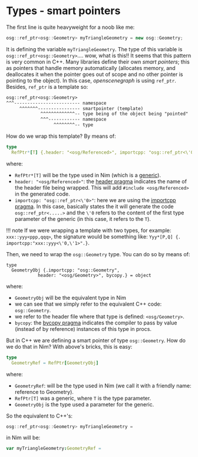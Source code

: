 
# Types - smart pointers
The first line is quite heavyweight for a noob like me:
```c++
osg::ref_ptr<osg::Geometry> myTriangleGeometry = new osg::Geometry;
```
It is defining the variable `myTriangleGeometry`. The type of this variable is `osg::ref_ptr<osg::Geometry>`.... wow, what is this!! It seems that this pattern is very common in C++. Many libraries define their own *smart pointers*; this as pointers that handle memory automatically (allocates memory, and deallocates it when the pointer goes out of scope and no other pointer is pointing to the object). In this case, *openscenegraph* is using `ref_ptr`. Besides, `ref_ptr` is a template so:
```txt
osg::ref_ptr<osg::Geometry>
^^^------------------------- namespace
     ^^^^^^^---------------- smartpointer (template)
	         ^^^^^^^^^^^^^-- type being of the object being "pointed"
			 ^^^------------ namespace
				  ^^^^^^^^-- type
```

How do we wrap this template? By means of:
```nim
type
  RefPtr*[T] {.header: "<osg/Referenced>", importcpp: "osg::ref_ptr<\'0>".} = object
```
where:

- `RefPtr*[T]` will be the type used in Nim (which is a [generic](https://nim-lang.org/docs/tut2.html#generics)).
- `header: "<osg/Referenced>"`: the [header pragma](https://nim-lang.org/docs/manual.html#implementation-specific-pragmas-header-pragma) indicates the name of the header file being wrapped. This will add `#include <osg/Referenced>` in the generated code.
- `importcpp: "osg::ref_ptr<\'0>"`: here we are using the [importcpp pragma](https://nim-lang.org/docs/manual.html#implementation-specific-pragmas-importcpp-pragma). In this case, basically states the it will generate the code `osg::ref_ptr<.....>`  and the `\'0` refers to the content of the first type parameter of the generic (in this case, it refers to the `T`).

!!! note
    If we were wrapping a template with two types, for example: `xxx::yyy<ppp,qqq>`, the signature would be something like: `Yyy*[P,Q] {. importcpp:"xxx::yyy<\'0,\'1>".}`.

Then, we need to wrap the `osg::Geometry` type. You can do so by means of:
```
type
  GeometryObj {.importcpp: "osg::Geometry",
            header: "<osg/Geometry>", bycopy.} = object
```
where:

- `GeometryObj` will be the equivalent type in Nim
- we can see that we simply refer to the equivalent C++ code: `osg::Geometry`.
- we refer to the header file where that type is defined: `<osg/Geometry>`.
- `bycopy`: the [bycopy pragma](https://nim-lang.org/docs/manual.html#foreign-function-interface-bycopy-pragma) indicates the compiler to pass by value (instead of by reference) instances of this type in procs.

But in C++ we are defining a smart pointer of type `osg::Geometry`. How do we do that in Nim? With above's bricks, this is easy:
```nim
type
  GeometryRef = RefPtr[GeometryObj]
```
where:
- `GeometryRef`: will be the type used in Nim (we call it with a friendly name: reference to Geometry).
- `RefPtr[T]` was a generic, where `T` is the type parameter.
- `GeometryObj` is the type used a parameter for the generic.

So the equivalent to C++'s:
```c++
osg::ref_ptr<osg::Geometry> myTriangleGeometry =
```

in Nim will be:
```nim
var myTriangleGeometry:GeometryRef =
```
